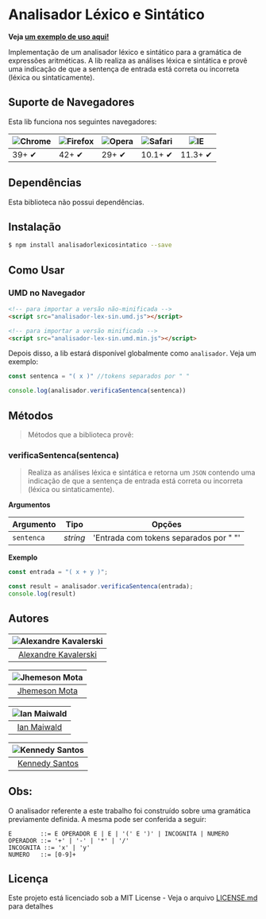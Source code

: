 # Analisador Léxico e Sintático
**Veja [um exemplo de uso aqui!](https://alexandrekavalerski.github.io/analisador-lexico-sintatico-page/)**

Implementação de um analisador léxico e sintático para a gramática de expressões aritméticas.
A lib realiza as análises léxica e sintática e provê uma indicação de que a sentença de entrada está correta ou incorreta (léxica ou sintaticamente).

## Suporte de Navegadores

Esta lib funciona nos seguintes navegadores:

![Chrome](https://cloud.githubusercontent.com/assets/398893/3528328/23bc7bc4-078e-11e4-8752-ba2809bf5cce.png) | ![Firefox](https://cloud.githubusercontent.com/assets/398893/3528329/26283ab0-078e-11e4-84d4-db2cf1009953.png) | ![Opera](https://cloud.githubusercontent.com/assets/398893/3528330/27ec9fa8-078e-11e4-95cb-709fd11dac16.png) | ![Safari](https://cloud.githubusercontent.com/assets/398893/3528331/29df8618-078e-11e4-8e3e-ed8ac738693f.png) | ![IE](https://cloud.githubusercontent.com/assets/398893/3528325/20373e76-078e-11e4-8e3a-1cb86cf506f0.png) |
--- | --- | --- | --- | --- |
39+ ✔ | 42+ ✔ | 29+ ✔ | 10.1+ ✔ | 11.3+ ✔ |

## Dependências

Esta biblioteca não possui dependências.

## Instalação

```sh
$ npm install analisadorlexicosintatico --save
```

## Como Usar

### UMD no Navegador

```html
<!-- para importar a versão não-minificada -->
<script src="analisador-lex-sin.umd.js"></script>

<!-- para importar a versão minificada -->
<script src="analisador-lex-sin.umd.min.js"></script>
```

Depois disso, a lib estará disponível globalmente como `analisador`. Veja um exemplo:

```js
const sentenca = "( x )" //tokens separados por " "

console.log(analisador.verificaSentenca(sentenca))
```

## Métodos

> Métodos que a biblioteca provê:

### verificaSentenca(sentenca)

> Realiza as análises léxica e sintática e retorna um `JSON` contendo uma indicação de que a sentença de entrada está correta ou incorreta (léxica ou sintaticamente).

**Argumentos**

| Argumento    | Tipo    | Opções                                |
|--------------|---------|---------------------------------------|
|`sentenca`    |*string* | 'Entrada com tokens separados por " "'|


**Exemplo**

```js
const entrada = "( x + y )";

const result = analisador.verificaSentenca(entrada);
console.log(result)
```

## Autores

| ![Alexandre Kavalerski](https://avatars1.githubusercontent.com/u/25331207?s=150&v=3)|
|:---------------------:|
|  [Alexandre Kavalerski](https://github.com/alexandrekavalerski/)

| ![Jhemeson Mota](https://avatars3.githubusercontent.com/u/25598816?s=150&v=3)|
|:---------------------:|
|  [Jhemeson Mota](https://github.com/jhemesonmotta)

| ![Ian Maiwald](https://avatars3.githubusercontent.com/u/25598652?s=150&v=3)|
|:---------------------:|
|  [Ian Maiwald](https://github.com/IanMaiwald)

| ![Kennedy Santos](https://avatars3.githubusercontent.com/u/25750884?s=150&v=3)|
|:---------------------:|
|  [Kennedy Santos](https://github.com/Qnedy)


## Obs:

O analisador referente a este trabalho foi construído sobre uma gramática previamente definida. A mesma pode ser conferida a seguir:

```
E        ::= E OPERADOR E | E | '(' E ')' | INCOGNITA | NUMERO
OPERADOR ::= '+' | '-' | '*' | '/'
INCOGNITA ::= 'x' | 'y'
NUMERO   ::= [0-9]+
```

## Licença

Este projeto está licenciado sob a MIT License - Veja o arquivo [LICENSE.md](LICENSE.md) para detalhes
